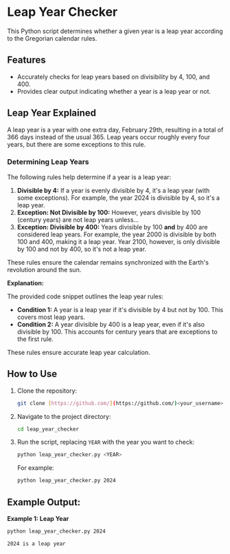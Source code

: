 # Leap Year Checker

This Python script determines whether a given year is a leap year according to the Gregorian calendar rules.

## Features

*   Accurately checks for leap years based on divisibility by 4, 100, and 400.
*   Provides clear output indicating whether a year is a leap year or not.

## Leap Year Explained

A leap year is a year with one extra day, February 29th, resulting in a total of 366 days instead of the usual 365. Leap years occur roughly every four years, but there are some exceptions to this rule.

### Determining Leap Years

The following rules help determine if a year is a leap year:

1. **Divisible by 4:**  If a year is evenly divisible by 4, it's a leap year (with some exceptions).  For example, the year 2024 is divisible by 4, so it's a leap year.
2. **Exception: Not Divisible by 100:**  However, years divisible by 100 (century years) are not leap years unless...
3. **Exception: Divisible by 400:**  Years divisible by 100 **and** by 400 are considered leap years.  For example, the year 2000 is divisible by both 100 and 400, making it a leap year.  Year 2100, however, is only divisible by 100 and not by 400, so it's not a leap year.

These rules ensure the calendar remains synchronized with the Earth's revolution around the sun.

**Explanation:**

The provided code snippet outlines the leap year rules:

* **Condition 1:** A year is a leap year if it's divisible by 4 but not by 100. This covers most leap years.
* **Condition 2:** A year divisible by 400 is a leap year, even if it's also divisible by 100. This accounts for century years that are exceptions to the first rule.

These rules ensure accurate leap year calculation.


## How to Use

1.  Clone the repository:

    ```bash
    git clone [https://github.com/](https://github.com/)<your_username>/leap_year_checker.git
    ```

2.  Navigate to the project directory:

    ```bash
    cd leap_year_checker
    ```

3.  Run the script, replacing `YEAR` with the year you want to check:

    ```bash
    python leap_year_checker.py <YEAR>
    ```

    For example:

    ```bash
    python leap_year_checker.py 2024
    ```

## Example Output:

**Example 1: Leap Year**

```bash
python leap_year_checker.py 2024

2024 is a leap year
